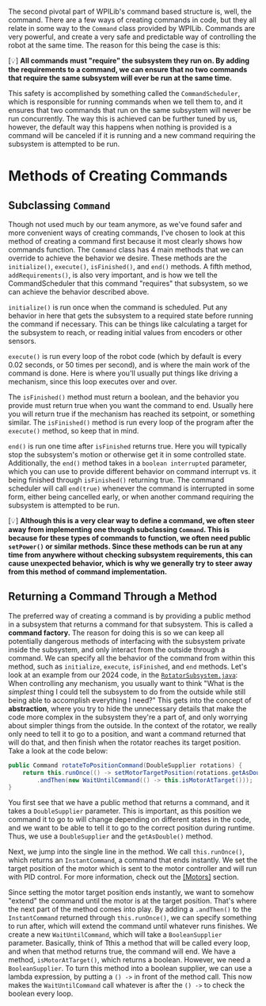 The second pivotal part of WPILib's command based structure is, well, the command.  There are a few ways of creating commands in code, but they all relate in some way to the `Command` class provided by WPILib. Commands are very powerful, and create a very safe and predictable way of controlling the robot at the same time. The reason for this being the case is this:

\[💡] __All commands must "require" the subsystem they run on. By adding the requirements to a command, we can ensure that no two commands that require the same subsystem will ever be run at the same time.__

This safety is accomplished by something called the `CommandScheduler`, which is responsible for running commands when we tell them to, and it ensures that two commands that run on the same subsystem will never be run concurrently. The way this is achieved can be further tuned by us, however, the default way this happens when nothing is provided is a command will be canceled if it is running and a new command requiring the subsystem is attempted to be run. 

# Methods of Creating Commands
## Subclassing `Command`
Though not used much by our team anymore, as we've found safer and more convenient ways of creating commands, I've chosen to look at this method of creating a command first because it most clearly shows how commands function. The `Command` class has 4 main methods that we can override to achieve the behavior we desire. These methods are the `initialize()`, `execute()`, `isFinished()`, and `end()` methods. A fifth method, `addRequirements()`, is also very important, and is how we tell the CommandScheduler that this command "requires" that subsystem, so we can achieve the behavior described above. 

`initialize()` is run once when the command is scheduled. Put any behavior in here that gets the subsystem to a required state before running the command if necessary. This can be things like calculating a target for the subsystem to reach, or reading initial values from encoders or other sensors.

`execute()` is run every loop of the robot code (which by default is every 0.02 seconds, or 50 times per second), and is where the main work of the command is done. Here is where you'll usually put things like driving a mechanism, since this loop executes over and over.

The `isFinished()` method must return a boolean, and the behavior you provide must return true when you want the command to end. Usually here you will return true if the mechanism has reached its setpoint, or something similar. The `isFinished()` method is run every loop of the program after the `execute()` method, so keep that in mind.

`end()` is run one time after `isFinished` returns true. Here you will typically stop the subsystem's motion or otherwise get it in some controlled state. Additionally, the `end()` method takes in a `boolean interrupted` parameter, which you can use to provide different behavior on command interrupt vs. it being finished through `isFinished()` returning true. The command scheduler will call `end(true)` whenever the command is interrupted in some form, either being cancelled early, or when another command requiring the subsystem is attempted to be run.

\[💡] __Although this is a very clear way to define a command, we often steer away from implementing one through subclassing `Command`. This is because for these types of commands to function, we often need public `setPower()` or similar methods. Since these methods can be run at any time from anywhere without checking subsystem requirements, this can cause unexpected behavior, which is why we generally try to steer away from this method of command implementation.__

## Returning a Command Through a Method
The preferred way of creating a command is by providing a public method in a subsystem that returns a command for that subsystem. This is called a **command factory.** The reason for doing this is so we can keep all potentially dangerous methods of interfacing with the subsystem private inside the subsystem, and only interact from the outside through a command.  We can specify all the behavior of the command from within this method, such as `initialize`, `execute`, `isFinished`, and `end` methods. Let's look at an example from our 2024 code, in the [`RotatorSubsystem.java`](https://github.com/Stealth-Robotics/Stealth2024/blob/main/src/main/java/frc/robot/subsystems/RotatorSubsystem.java): When controlling any mechanism, you usually want to think "What is the *simplest* thing I could tell the subsystem to do from the outside while still being able to accomplish everything I need?" This gets into the concept of **abstraction**, where you try to hide the unnecessary details that make the code more complex in the subsystem they're a part of, and only worrying about simpler things from the outside. In the context of the rotator, we really only need to tell it to go to a position, and want a command returned that will do that, and then finish when the rotator reaches its target position. Take a look at the code below: 

```java
public Command rotateToPositionCommand(DoubleSupplier rotations) {
	return this.runOnce(() -> setMotorTargetPosition(rotations.getAsDouble()))
        .andThen(new WaitUntilCommand(() -> this.isMotorAtTarget()));
}
```

You first see that we have a public method that returns a command, and it takes a `DoubleSupplier` parameter. This is important, as this position we command it to go to will change depending on different states in the code, and we want to be able to tell it to go to the correct position during runtime. Thus, we use a `DoubleSupplier` and the `getAsDouble()` method. 

Next, we jump into the single line in the method. We call `this.runOnce()`, which returns an `InstantCommand`, a command that ends instantly. We set the target position of the motor which is sent to the motor controller and will run with PID control. For more information, check out the [[Motors]]() section.

Since setting the motor target position ends instantly, we want to somehow "extend" the command until the motor is at the target position. That's where the next part of the method comes into play. By adding a `.andThen()` to the `InstantCommand` returned through `this.runOnce()`, we can specify something to run after, which will extend the command until whatever runs finishes. We create a new `WaitUntilCommand`, which will take a `BooleanSupplier` parameter. Basically, think of Tthis a method that will be called every loop, and when that method returns true, the command will end. We have a method, `isMotorAtTarget()`, which returns a boolean. However, we need a `BooleanSupplier`. To turn this method into a boolean supplier, we can use a  lambda expression, by putting a 
`() ->` in front of the method call. This now makes the `WaitUntilCommand` call whatever is after the `() ->` to check the boolean every loop. 
